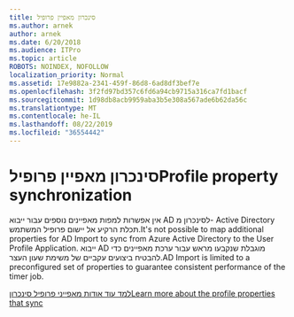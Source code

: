 ```yaml
---
title: סינכרון מאפיין פרופיל
ms.author: arnek
author: arnek
ms.date: 6/20/2018
ms.audience: ITPro
ms.topic: article
ROBOTS: NOINDEX, NOFOLLOW
localization_priority: Normal
ms.assetid: 17e9882a-2341-459f-86d8-6ad8df3bef7e
ms.openlocfilehash: 3f2fd97bd357c6fd6a94cb9715a316ca7fd1bacf
ms.sourcegitcommit: 1d98db8acb9959aba3b5e308a567ade6b62da56c
ms.translationtype: MT
ms.contentlocale: he-IL
ms.lasthandoff: 08/22/2019
ms.locfileid: "36554442"
---
```

# <a name="profile-property-synchronization"></a><span data-ttu-id="86671-102">סינכרון מאפיין פרופיל</span><span class="sxs-lookup"><span data-stu-id="86671-102">Profile property synchronization</span></span>

<span data-ttu-id="86671-103">אין אפשרות למפות מאפיינים נוספים עבור ייבוא AD לסינכרון מ- Active Directory תכלת הרקיע אל יישום פרופיל המשתמש.</span><span class="sxs-lookup"><span data-stu-id="86671-103">It's not possible to map additional properties for AD Import to sync from Azure Active Directory to the User Profile Application.</span></span> <span data-ttu-id="86671-104">ייבוא AD מוגבלת שנקבעו מראש עבור ערכת מאפיינים כדי להבטיח ביצועים עקביים של משימת שעון העצר.</span><span class="sxs-lookup"><span data-stu-id="86671-104">AD Import is limited to a preconfigured set of properties to guarantee consistent performance of the timer job.</span></span>
  
[<span data-ttu-id="86671-105">למד עוד אודות מאפייני פרופיל סינכרון</span><span class="sxs-lookup"><span data-stu-id="86671-105">Learn more about the profile properties that sync</span></span>](https://go.microsoft.com/fwlink/?linkid=875671)
  

